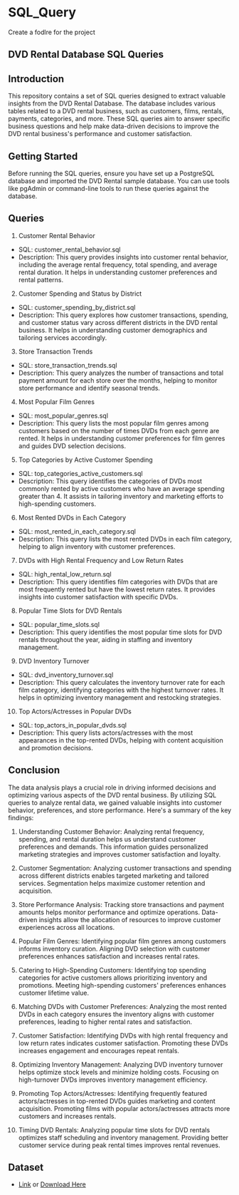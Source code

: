 # SQL_Query
Create a fodlre for the project

## DVD Rental Database SQL Queries
## Introduction
This repository contains a set of SQL queries designed to extract valuable insights from the DVD Rental Database. 
The database includes various tables related to a DVD rental business, such as customers, films, rentals, payments, 
categories, and more. These SQL queries aim to answer specific business questions and help make data-driven decisions 
to improve the DVD rental business's performance and customer satisfaction.

## Getting Started
Before running the SQL queries, ensure you have set up a PostgreSQL database and imported the DVD Rental sample database. 
You can use tools like pgAdmin or command-line tools to run these queries against the database.

## Queries
1. Customer Rental Behavior
- SQL: customer_rental_behavior.sql
- Description: This query provides insights into customer rental behavior, including the average rental frequency, total spending, and average rental duration. It helps in understanding customer preferences and rental patterns.

2. Customer Spending and Status by District
- SQL: customer_spending_by_district.sql
- Description: This query explores how customer transactions, spending, and customer status vary across different districts in the DVD rental business. It helps in understanding customer demographics and tailoring services accordingly.

3. Store Transaction Trends
- SQL: store_transaction_trends.sql
- Description: This query analyzes the number of transactions and total payment amount for each store over the months, helping to monitor store performance and identify seasonal trends.

4. Most Popular Film Genres
- SQL: most_popular_genres.sql
- Description: This query lists the most popular film genres among customers based on the number of times DVDs from each genre are rented. It helps in understanding customer preferences for film genres and guides DVD selection decisions.

5. Top Categories by Active Customer Spending
- SQL: top_categories_active_customers.sql
- Description: This query identifies the categories of DVDs most commonly rented by active customers who have an average spending greater than 4. It assists in tailoring inventory and marketing efforts to high-spending customers.

6. Most Rented DVDs in Each Category
- SQL: most_rented_in_each_category.sql
- Description: This query lists the most rented DVDs in each film category, helping to align inventory with customer preferences.

7. DVDs with High Rental Frequency and Low Return Rates
- SQL: high_rental_low_return.sql
- Description: This query identifies film categories with DVDs that are most frequently rented but have the lowest return rates. It provides insights into customer satisfaction with specific DVDs.

8. Popular Time Slots for DVD Rentals
- SQL: popular_time_slots.sql
- Description: This query identifies the most popular time slots for DVD rentals throughout the year, aiding in staffing and inventory management.

9. DVD Inventory Turnover
- SQL: dvd_inventory_turnover.sql
- Description: This query calculates the inventory turnover rate for each film category, identifying categories with the highest turnover rates. It helps in optimizing inventory management and restocking strategies.

10. Top Actors/Actresses in Popular DVDs
- SQL: top_actors_in_popular_dvds.sql
- Description: This query lists actors/actresses with the most appearances in the top-rented DVDs, helping with content acquisition and promotion decisions.

## Conclusion

The data analysis plays a crucial role in driving informed decisions and optimizing various aspects of the DVD rental business. By utilizing SQL queries to analyze rental data, we gained valuable insights into customer behavior, preferences, and store performance. Here's a summary of the key findings:

1. Understanding Customer Behavior: Analyzing rental frequency, spending, and rental duration helps us understand customer preferences and demands. This information guides personalized marketing strategies and improves customer satisfaction and loyalty.

2. Customer Segmentation: Analyzing customer transactions and spending across different districts enables targeted marketing and tailored services. Segmentation helps maximize customer retention and acquisition.

3. Store Performance Analysis: Tracking store transactions and payment amounts helps monitor performance and optimize operations. Data-driven insights allow the allocation of resources to improve customer experiences across all locations.

4. Popular Film Genres: Identifying popular film genres among customers informs inventory curation. Aligning DVD selection with customer preferences enhances satisfaction and increases rental rates.

5. Catering to High-Spending Customers: Identifying top spending categories for active customers allows prioritizing inventory and promotions. Meeting high-spending customers' preferences enhances customer lifetime value.

6. Matching DVDs with Customer Preferences: Analyzing the most rented DVDs in each category ensures the inventory aligns with customer preferences, leading to higher rental rates and satisfaction.

7. Customer Satisfaction: Identifying DVDs with high rental frequency and low return rates indicates customer satisfaction. Promoting these DVDs increases engagement and encourages repeat rentals.

8. Optimizing Inventory Management: Analyzing DVD inventory turnover helps optimize stock levels and minimize holding costs. Focusing on high-turnover DVDs improves inventory management efficiency.

9. Promoting Top Actors/Actresses: Identifying frequently featured actors/actresses in top-rented DVDs guides marketing and content acquisition. Promoting films with popular actors/actresses attracts more customers and increases rentals.

10. Timing DVD Rentals: Analyzing popular time slots for DVD rentals optimizes staff scheduling and inventory management. Providing better customer service during peak rental times improves rental revenues.



## Dataset
- [Link](https://www.postgresqltutorial.com/postgresql-getting-started/postgresql-sample-database/) or [Download Here](https://github.com/gordonkwokkwok/DVD-Rental-PostgreSQL-Project/tree/main/dataset)




